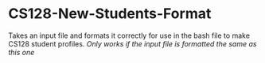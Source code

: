 # CS128-New-Students-Format
Takes an input file and formats it correctly for use in the bash file to make CS128 student profiles.
*Only works if the input file is formatted the same as this one*
